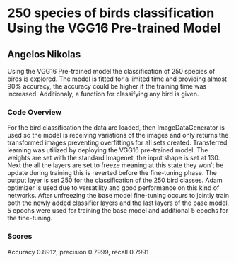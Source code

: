 # 250 species of birds classification Using the VGG16 Pre-trained Model

## Angelos Nikolas

Using the VGG16 Pre-trained model the classification of 250 species of birds is explored. The model is fitted for a limited time and providing almost 90% accuracy, the accuracy could be higher if the training time was increased. Additionaly, a function for classifying any bird is given.

### Code Overview
For the bird classification the data are loaded, then ImageDataGenerator is used so the model is receiving variations of the images and only returns the transformed images preventing overfittings for all sets created. Transferred learning was utilized by deploying the VGG16 pre-trained model. The weights are set with the standard Imagenet, the input shape is set at 130. Next the all the layers are set to freeze meaning at this state they won’t be update during training this is reverted before the fine-tuning phase. The output layer is set 250 for the classification of the 250 bird classes. Adam optimizer is used due to versatility and good performance on this kind of networks. After unfreezing the base model fine-tuning occurs to jointly train both the newly added classifier layers and the last layers of the base model. 5 epochs were used for training the base model and additional 5 epochs for the fine-tuning. 
### Scores 
Accuracy 0.8912, precision 0.7999, recall 0.7991
